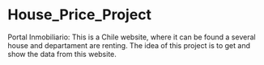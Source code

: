 # House_Price_Project
Portal Inmobiliario: This is a Chile website, where it can be found a several house and departament are renting. The idea of this project is to get and show the data from this website.
